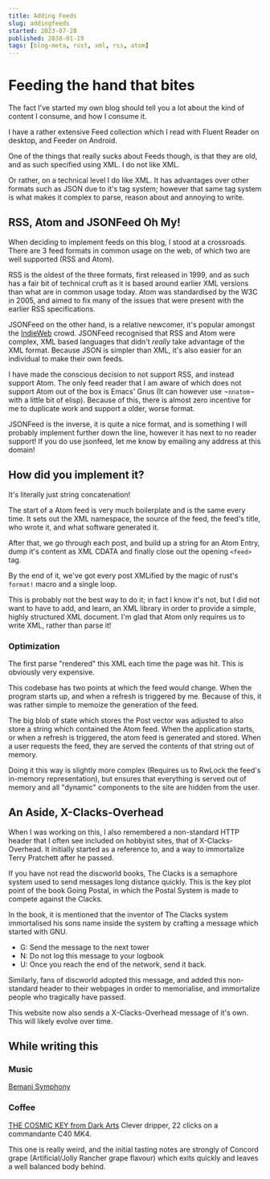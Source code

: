 ```yaml
---
title: Adding Feeds
slug: addingfeeds
started: 2023-07-28
published: 2038-01-19
tags: [blog-meta, rust, xml, rss, atom]
---
```


# Feeding the hand that bites

The fact I've started my own blog should tell you a lot about the kind of
content I consume, and how I consume it.

I have a rather extensive Feed collection which I read with Fluent Reader on
desktop, and Feeder on Android.

One of the things that really sucks about Feeds though, is that they are old,
and as such specified using XML. I do not like XML.

Or rather, on a technical level I do like XML. It has advantages over other
formats such as JSON due to it's tag system; however that same tag system is
what makes it complex to parse, reason about and annoying to write.

## RSS, Atom and JSONFeed Oh My!
When deciding to implement feeds on this blog, I stood at a crossroads. There
are 3 feed formats in common usage on the web, of which two are well supported
(RSS and Atom).

RSS is the oldest of the three formats, first released in 1999, and as such has
a fair bit of technical cruft as it is based around earlier XML versions than
what are in common usage today. Atom was standardised by the W3C in 2005, and
aimed to fix many of the issues that were present with the earlier RSS
specifications.

JSONFeed on the other hand, is a relative newcomer, it's popular amongst the
[IndieWeb](https://indieweb.org/) crowd. JSONFeed recognised that RSS and Atom
were complex, XML based languages that didn't _really_ take advantage of the XML
format. Because JSON is simpler than XML, it's also easier for an individual to
make their own feeds.

I have made the conscious decision to not support RSS, and instead support Atom.
The only feed reader that I am aware of which does not support Atom out of the
box is Emacs' Gnus (It can however use ¬`nnatom`¬ with a little bit of elisp).
Because of this, there is almost zero incentive for me to duplicate work and
support a older, worse format.

JSONFeed is the inverse, it is quite a nice format, and is something I will
probably implement further down the line, however it has next to no reader
support! If you do use jsonfeed, let me know by emailing any address at this
domain!

## How did you implement it?
It's literally just string concatenation!

The start of a Atom feed is very much boilerplate and is the same every time. It
sets out the XML namespace, the source of the feed, the feed's title, who wrote
it, and what software generated it.

After that, we go through each post, and build up a string for an Atom Entry,
dump it's content as XML CDATA and finally close out the opening ``<feed>`` tag.

By the end of it, we've got every post XMLified by the magic of rust's
``format!`` macro and a single loop.

This is probably not the best way to do it; in fact I know it's not, but I did
not want to have to add, and learn, an XML library in order to provide a simple,
highly structured XML document. I'm glad that Atom only requires us to write
XML, rather than parse it!

### Optimization

The first parse "rendered" this XML each time the page was hit. This is
obviously very expensive.

This codebase has two points at which the feed would change. When the program
starts up, and when a refresh is triggered by me. Because of this, it was rather
simple to memoize the generation of the feed.

The big blob of state which stores the Post vector was adjusted to also store a
string which contained the Atom feed.
When the application starts, or when a refresh is triggered, the atom feed is
generated and stored. When a user requests the feed, they are served the
contents of that string out of memory.

Doing it this way is slightly more complex (Requires us to RwLock the feed's
in-memory representation), but ensures that everything is served out of memory
and all "dynamic" components to the site are hidden from the user.

## An Aside, X-Clacks-Overhead
When I was working on this, I also remembered a non-standard HTTP header that I
often see included on hobbyist sites, that of X-Clacks-Overhead. It initially
started as a reference to, and a way to immortalize Terry Pratchett after he
passed.

If you have not read the discworld books, The Clacks is a semaphore system used
to send messages long distance quickly. This is the key plot point of the book
Going Postal, in which the Postal System is made to compete against the Clacks.

In the book, it is mentioned that the inventor of The Clacks system immortalised
his sons name inside the system by crafting a message which started with GNU.

- G: Send the message to the next tower
- N: Do not log this message to your logbook
- U: Once you reach the end of the network, send it back.

Similarly, fans of discworld adopted this message, and added this non-standard
header to their webpages in order to memorialise, and immortalize people who
tragically have passed.

This website now also sends a X-Clacks-Overhead message of it's own. This will
likely evolve over time.

## While writing this

### Music
[Bemani Symphony](https://www.youtube.com/watch?v=UFnU1G53330&list=PL85SVkB-NjYLtemXCtGR9IYXhzBLCJxWV)

### Coffee
[THE COSMIC KEY from Dark
Arts](https://www.darkartscoffee.co.uk/collections/filter/products/the-cosmic-key-colombia)
Clever dripper, 22 clicks on a commandante C40 MK4.

This one is really weird, and the initial tasting notes are strongly of Concord
grape (Artificial/Jolly Rancher grape flavour) which exits quickly and leaves a
well balanced body behind.

